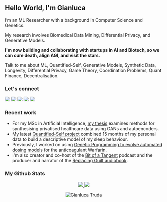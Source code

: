 ## Hello World, I'm Gianluca

I’m an ML Researcher with a background in Computer Science and Genetics. 

My research involves Biomedical Data Mining, Differential Privacy, and Generative Models. 

**I'm now building and collaborating with startups in AI and Biotech, so we can cure death, align AGI, and visit the stars.**

Talk to me about ML, Quantified-Self, Generative Models, Synthetic Data, Longevity, Differential Privacy, Game Theory, Coordination Problems, Quant Finance, Decentralisation.
 
### Let's connect

[<img src="https://img.shields.io/badge/github-%230077B5.svg?&style=for-the-badge&logo=github&logoColor=white" />](https://www.github.com/gianlucatruda) 
[<img src="https://img.shields.io/badge/linkedin-%230077B5.svg?&style=for-the-badge&logo=linkedin&logoColor=white" />](https://www.linkedin.com/in/gianluca-truda/)
[<img src="https://img.shields.io/badge/twitter-%230077B5.svg?&style=for-the-badge&logo=twitter&logoColor=white" />](https://twitter.com/QVagabond)
[<img src="https://img.shields.io/badge/website-%230077B5.svg?&style=for-the-badge" />](https://gianlucatruda.com/)
[<img src="https://img.shields.io/badge/blog-%230077B5.svg?&style=for-the-badge" />](https://gianlucatruda.com/blog)

### Recent work

- For my MSc in Artificial Intelligence, [my thesis](https://gianlucatruda.com/blog/2021/07/08/thesis.html) examines methods for synthesising privatised healthcare data using GANs and autoencoders. 
- My latest [Quantified-Self project](https://gianlucatruda.com/blog/2021/06/30/quantified-sleep.html) combined 15 months of my personal data to build a descriptive model of my sleep behaviour. 
- Previously, I worked on using [Genetic Programming to evolve automated dosing models](https://www.sciencedirect.com/science/article/pii/S1532046420302628) for the anticoagulant Warfarin. 
- I'm also creator and co-host of the [Bit of a Tangent](http://podtangent.com) podcast and the producer and narrator of the [Replacing Guilt audiobook](https://anchor.fm/guilt).

### My Github Stats

<p align = "center">
  <a href="https://github.com/gianlucatruda">
    <img src = "https://github-readme-stats.vercel.app/api?username=gianlucatruda&show_icons=true&theme=cobalt&title_color=white&line_height=27&include_all_commits=true">
  </a>
  <a href="https://github.com/gianlucatruda">
    <img src = "https://github-readme-stats.vercel.app/api/top-langs/?username=gianlucatruda&theme=cobalt&title_color=white&layout=compact&include_all_commits=true&langs_count=8&hide=css&exclude_repo=crypto-workshop,quantified-sleep">
  </a>
</p>

<p align="center"> <img src="https://komarev.com/ghpvc/?username=gianlucatruda" alt="Gianluca Truda" /> </p>


